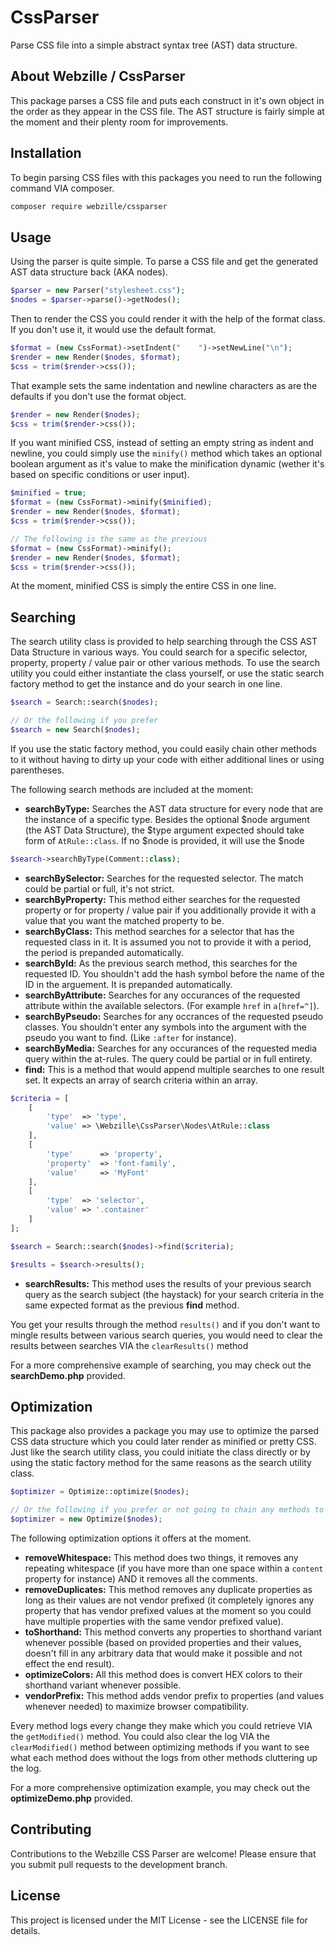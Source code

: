 # CssParser
Parse CSS file into a simple abstract syntax tree (AST) data structure.

## About Webzille / CssParser
This package parses a CSS file and puts each construct in it's own object in the order as they appear in the CSS file. The AST structure is fairly simple at the moment and their plenty room for improvements.

## Installation
To begin parsing CSS files with this packages you need to run the following command VIA composer.

```bash
composer require webzille/cssparser
```

## Usage
Using the parser is quite simple. To parse a CSS file and get the generated AST data structure back (AKA nodes).

```php
$parser = new Parser("stylesheet.css");
$nodes = $parser->parse()->getNodes();
```

Then to render the CSS you could render it with the help of the format class. If you don't use it, it would use the default format.

```php
$format = (new CssFormat)->setIndent("    ")->setNewLine("\n");
$render = new Render($nodes, $format);
$css = trim($render->css());
```

That example sets the same indentation and newline characters as are the defaults if you don't use the format object.

```php
$render = new Render($nodes);
$css = trim($render->css());
```

If you want minified CSS, instead of setting an empty string as indent and newline, you could simply use the `minify()` method which takes an optional boolean argument as it's value to make the minification dynamic (wether it's based on specific conditions or user input).

```php
$minified = true;
$format = (new CssFormat)->minify($minified);
$render = new Render($nodes, $format);
$css = trim($render->css());

// The following is the same as the previous
$format = (new CssFormat)->minify();
$render = new Render($nodes, $format);
$css = trim($render->css());
```

At the moment, minified CSS is simply the entire CSS in one line.

## Searching

The search utility class is provided to help searching through the CSS AST Data Structure in various ways. You could search for a specific selector, property, property / value pair or other various methods. To use the search utility you could either instantiate the class yourself, or use the static search factory method to get the instance and do your search in one line.

```php
$search = Search::search($nodes);

// Or the following if you prefer
$search = new Search($nodes);
```
If you use the static factory method, you could easily chain other methods to it without having to dirty up your code with either additional lines or using parentheses.

The following search methods are included at the moment:

- **searchByType:** Searches the AST data structure for every node that are the instance of a specific type. Besides the optional $node argument (the AST Data Structure), the $type argument expected should take form of `AtRule::class`. If no $node is provided, it will use the $node
```php
$search->searchByType(Comment::class);
```
- **searchBySelector:** Searches for the requested selector. The match could be partial or full, it's not strict.
- **searchByProperty:** This method either searches for the requested property or for property / value pair if you additionally provide it with a value that you want the matched property to be.
- **searchByClass:** This method searches for a selector that has the requested class in it. It is assumed you not to provide it with a period, the period is prepanded automatically.
- **searchById:** As the previous search method, this searches for the requested ID. You shouldn't add the hash symbol before the name of the ID in the arguement. It is prepanded automatically.
- **searchByAttribute:** Searches for any occurances of the requested attribute within the available selectors. (For example `href` in `a[href=^]`).
- **searchByPseudo:** Searches for any occrances of the requested pseudo classes. You shouldn't enter any symbols into the argument with the pseudo you want to find. (Like `:after` for instance).
- **searchByMedia:** Searches for any occurances of the requested media query within the at-rules. The query could be partial or in full entirety.
- **find:** This is a method that would append multiple searches to one result set. It expects an array of search criteria within an array.
```php
$criteria = [
    [
        'type'  => 'type',
        'value' => \Webzille\CssParser\Nodes\AtRule::class
    ],
    [
        'type'      => 'property',
        'property'  => 'font-family',
        'value'     => 'MyFont'
    ],
    [
        'type'  => 'selector',
        'value' => '.container'
    ]
];

$search = Search::search($nodes)->find($criteria);

$results = $search->results();
```
- **searchResults:** This method uses the results of your previous search query as the search subject (the haystack) for your search criteria in the same expected format as the previous **find** method.

You get your results through the method `results()` and if you don't want to mingle results between various search queries, you would need to clear the results between searches VIA the `clearResults()` method

For a more comprehensive example of searching, you may check out the **searchDemo.php** provided.

## Optimization

This package also provides a package you may use to optimize the parsed CSS data structure which you could later render as minified or pretty CSS. Just like the search utility class, you could initiate the class directly or by using the static factory method for the same reasons as the search utility class.

```php
$optimizer = Optimize::optimize($nodes);

// Or the following if you prefer or not going to chain any methods to it.
$optimizer = new Optimize($nodes);
```

The following optimization options it offers at the moment.

- **removeWhitespace:** This method does two things, it removes any repeating whitespace (if you have more than one space within a `content` property for instance) AND it removes all the comments.
- **removeDuplicates:** This method removes any duplicate properties as long as their values are not vendor prefixed (it completely ignores any property that has vendor prefixed values at the moment so you could have multiple properties with the same vendor prefixed value).
- **toShorthand:** This method converts any properties to shorthand variant whenever possible (based on provided properties and their values, doesn't fill in any arbitrary data that would make it possible and not effect the end result).
- **optimizeColors:** All this method does is convert HEX colors to their shorthand variant whenever possible.
- **vendorPrefix:** This method adds vendor prefix to properties (and values whenever needed) to maximize browser compatibility.

Every method logs every change they make which you could retrieve VIA the `getModified()` method. You could also clear the log VIA the `clearModified()` method between optimizing methods if you want to see what each method does without the logs from other methods cluttering up the log.

For a more comprehensive optimization example, you may check out the **optimizeDemo.php** provided.

## Contributing
Contributions to the Webzille CSS Parser are welcome! Please ensure that you submit pull requests to the development branch.

## License
This project is licensed under the MIT License - see the LICENSE file for details.
